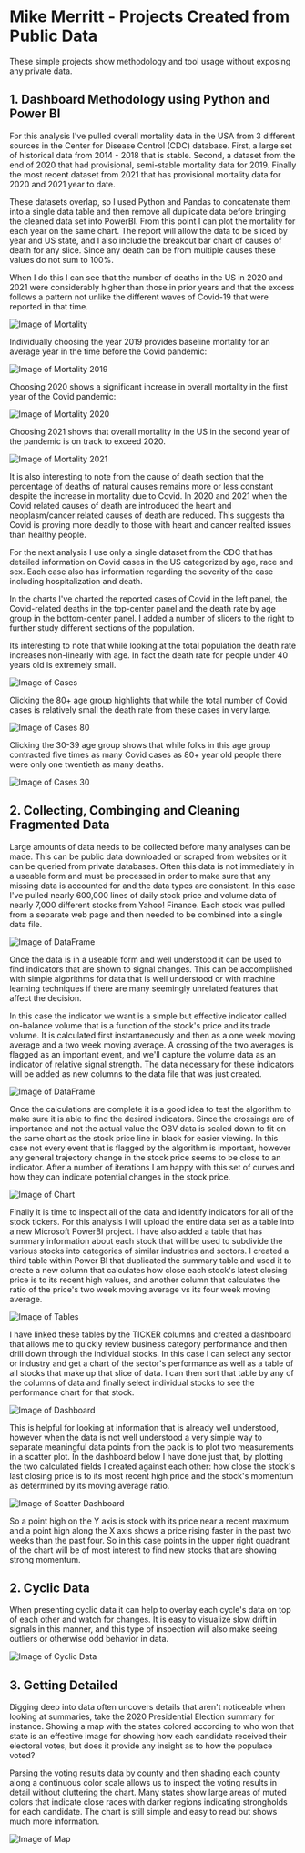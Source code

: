 # Mike Merritt - Projects Created from Public Data

These simple projects show methodology and tool usage without exposing any private data.

## 1. Dashboard Methodology using Python and Power BI

For this analysis I've pulled overall mortality data in the USA from 3 different sources in the Center for Disease Control (CDC) database. First, a large set of historical data from 2014 - 2018 that is stable. Second, a dataset from the end of 2020 that had provisional, semi-stable mortality data for 2019. Finally the most recent dataset from 2021 that has provisional mortality data for 2020 and 2021 year to date.

These datasets overlap, so I used Python and Pandas to concatenate them into a single data table and then remove all duplicate data before bringing the cleaned data set into PowerBI.  From this point I can plot the mortality for each year on the same chart. The report will allow the data to be sliced by year and US state, and I also include the breakout bar chart of causes of death for any slice.  Since any death can be from multiple causes these values do not sum to 100%.  

When I do this I can see that the number of deaths in the US in 2020 and 2021 were considerably higher than those in prior years and that the excess follows a pattern not unlike the different waves of Covid-19 that were reported in that time.  

![Image of Mortality](https://michaeljmerritt.github.io/Portfolio/Images/mort00.jpg)

Individually choosing the year 2019 provides baseline mortality for an average year in the time before the Covid pandemic:

![Image of Mortality 2019](https://michaeljmerritt.github.io/Portfolio/Images/mort01.jpg)

Choosing 2020 shows a significant increase in overall mortality in the first year of the Covid pandemic:

![Image of Mortality 2020](https://michaeljmerritt.github.io/Portfolio/Images/mort02.jpg)

Choosing 2021 shows that overall mortality in the US in the second year of the pandemic is on track to exceed 2020.  

![Image of Mortality 2021](https://michaeljmerritt.github.io/Portfolio/Images/mort03.jpg)

It is also interesting to note from the cause of death section that the percentage of deaths of natural causes remains more or less constant despite the increase in mortality due to Covid.  In 2020 and 2021 when the Covid related causes of death are introduced the heart and neoplasm/cancer related causes of death are reduced.  This suggests tha Covid is proving more deadly to those with heart and cancer realted issues than healthy people.

For the next analysis I use only a single dataset from the CDC that has detailed information on Covid cases in the US categorized by age, race and sex.  Each case also has information regarding the severity of the case including hospitalization and death. 

In the charts I've charted the reported cases of Covid in the left panel, the Covid-related deaths in the top-center panel and the death rate by age group in the bottom-center panel.  I added a number of slicers to the right to further study different sections of the population.

Its interesting to note that while looking at the total population the death rate increases non-linearly with age.  In fact the death rate for people under 40 years old is extremely small.

![Image of Cases](https://michaeljmerritt.github.io/Portfolio/Images/Cases00.jpg)

Clicking the 80+ age group highlights that while the total number of Covid cases is relatively small the death rate from these cases in very large.

![Image of Cases 80](https://michaeljmerritt.github.io/Portfolio/Images/Cases01.jpg)

Clicking the 30-39 age group shows that while folks in this age group contracted five times as many Covid cases as 80+ year old people there were only one twentieth as many deaths.

![Image of Cases 30](https://michaeljmerritt.github.io/Portfolio/Images/Cases02.jpg)

## 2. Collecting, Combinging and Cleaning Fragmented Data

Large amounts of data needs to be collected before many analyses can be made.  This can be public data downloaded or scraped from websites or it can be queried from private databases.  Often this data is not immediately in a useable form and must be processed in order to make sure that any missing data is accounted for and the data types are consistent.  In this case I've pulled nearly 600,000 lines of daily stock price and volume data of nearly 7,000 different stocks from Yahoo! Finance.  Each stock was pulled from a separate web page and then needed to be combined into a single data file.

![Image of DataFrame](https://michaeljmerritt.github.io/Portfolio/Images/bigdfa.jpg)

Once the data is in a useable form and well understood it can be used to find indicators that are shown to signal changes.  This can be accomplished with simple algorithms for data that is well understood or with machine learning techniques if there are many seemingly unrelated features that affect the decision.

In this case the indicator we want is a simple but effective indicator called on-balance volume that is a function of the stock's price and its trade volume.  It is calculated first instantaneously and then as a one week moving average and a two week moving average.  A crossing of the two averages is flagged as an important event, and we'll capture the volume data as an indicator of relative signal strength.  The data necessary for these indicators will be added as new columns to the data file that was just created.

![Image of DataFrame](https://michaeljmerritt.github.io/Portfolio/Images/tempdfb.jpg)

Once the calculations are complete it is a good idea to test the algorithm to make sure it is able to find the desired indicators.  Since the crossings are of importance and not the actual value the OBV data is scaled down to fit on the same chart as the stock price line in black for easier viewing.  In this case not every event that is flagged by the algorithm is important, however any general trajectory change in the stock price seems to be close to an indicator.  After a number of iterations I am happy with this set of curves and how they can indicate potential changes in the stock price.  

![Image of Chart](https://michaeljmerritt.github.io/Portfolio/Images/test.jpg)

Finally it is time to inspect all of the data and identify indicators for all of the stock tickers.  For this analysis I will upload the entire data set as a table into a new Microsoft PowerBI project.  I have also added a table that has summary information about each stock that will be used to subdivide the various stocks into categories of similar industries and sectors.  I created a third table within Power BI that duplicated the summary table and used it to create a new column that calculates how close each stock's latest closing price is to its recent high values, and another column that calculates the ratio of the price's two week moving average vs its four week moving average. 

![Image of Tables](https://michaeljmerritt.github.io/Portfolio/Images/PBIDesigna.jpg)

I have linked these tables by the TICKER columns and created a dashboard that allows me to quickly review business category performance and then drill down through the individual stocks.  In this case I can select any sector or industry and get a chart of the sector's performance as well as a table of all stocks that make up that slice of data.  I can then sort that table by any of the columns of data and finally select individual stocks to see the performance chart for that stock.

![Image of Dashboard](https://michaeljmerritt.github.io/Portfolio/Images/PBIReport.jpg)

This is helpful for looking at information that is already well understood, however when the data is not well understood a very simple way to separate meaningful data points from the pack is to plot two measurements in a scatter plot.  In the dashboard below I have done just that, by plotting the two calculated fields I created against each other:  how close the stock's last closing price is to its most recent high price and the stock's momentum as determined by its moving average ratio.  

![Image of Scatter Dashboard](https://michaeljmerritt.github.io/Portfolio/Images/PBIReport2a.jpg)

So a point high on the Y axis is stock with its price near a recent maximum and a point high along the X axis shows a price rising faster in the past two weeks than the past four.  So in this case points in the upper right quadrant of the chart will be of most interest to find new stocks that are showing strong momentum.

## 2. Cyclic Data

When presenting cyclic data it can help to overlay each cycle's data on top of each other and watch for changes.  It is easy to visualize slow drift in signals in this manner, and this type of inspection will also make seeing outliers or otherwise odd behavior in data.  

![Image of Cyclic Data](https://michaeljmerritt.github.io/Portfolio/Images/CyclicSignsls.gif)

## 3. Getting Detailed

Digging deep into data often uncovers details that aren't noticeable when looking at summaries, take the 2020 Presidential Election summary for instance.  Showing a map with the states colored according to who won that state is an effective image for showing how each candidate received their electoral votes, but does it provide any insight as to how the populace voted?

Parsing the voting results data by county and then shading each county along a continuous color scale allows us to inspect the voting results in detail without cluttering the chart.  Many states show large areas of muted colors that indicate close races with darker regions indicating strongholds for each candidate.  The chart is still simple and easy to read but shows much more information.

![Image of Map](https://michaeljmerritt.github.io/Portfolio/Images/2020ElectionSmall.gif)
